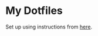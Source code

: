 # My Dotfiles

Set up using instructions from [here](https://www.atlassian.com/git/tutorials/dotfiles).

